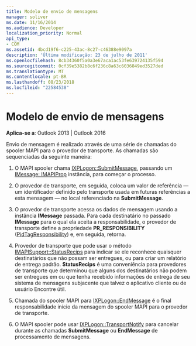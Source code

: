 ```yaml
---
title: Modelo de envio de mensagens
manager: soliver
ms.date: 11/16/2014
ms.audience: Developer
localization_priority: Normal
api_type:
- COM
ms.assetid: 4bcd19f6-c225-43ac-8c27-c46388e9097a
description: 'Última modificação: 23 de julho de 2011'
ms.openlocfilehash: 8cb34360f5a0a3e67aca1ac53fe639724135f594
ms.sourcegitcommit: 0cf39e5382b8c6f236c8a63c6036849ed3527ded
ms.translationtype: MT
ms.contentlocale: pt-BR
ms.lasthandoff: 08/23/2018
ms.locfileid: "22584538"
---
```

# <a name="message-submission-model"></a>Modelo de envio de mensagens

  
  
**Aplica-se a**: Outlook 2013 | Outlook 2016 
  
Envio de mensagem é realizado através de uma série de chamadas do spooler MAPI para o provedor de transporte. As chamadas são sequenciadas da seguinte maneira:
  
1. O MAPI spooler chama [IXPLogon::SubmitMessage](ixplogon-submitmessage.md), passando um [IMessage: IMAPIProp](imessageimapiprop.md) instância, para começar o processo. 
    
2. O provedor de transporte, em seguida, coloca um valor de referência — um identificador definido pelo transporte usada em futuras referências a esta mensagem — no local referenciado na **SubmitMessage**.
    
3. O provedor de transporte acessa os dados de mensagem usando a instância **IMessage** passada. Para cada destinatário no passado **IMessage** para o qual ela aceita a responsabilidade, o provedor de transporte define a propriedade **PR_RESPONSIBILITY** ([PidTagResponsibility](pidtagresponsibility-canonical-property.md)) e, em seguida, retorna.
    
4. Provedor de transporte que pode usar o método [IMAPISupport::StatusRecips](imapisupport-statusrecips.md) para indicar se ele reconhece quaisquer destinatários que não possam ser entregues, ou para criar um relatório de entrega padrão. **StatusRecips** é uma conveniência para provedores de transporte que determinou que alguns dos destinatários não podem ser entregues em ou que tenha recebido informações de entrega de seu sistema de mensagens subjacente que talvez o aplicativo cliente ou de usuário Encontre útil. 
    
5. Chamada do spooler MAPI para [IXPLogon::EndMessage](ixplogon-endmessage.md) é o final responsabilidade início da mensagem do spooler MAPI para o provedor de transporte. 
    
6. O MAPI spooler pode usar [IXPLogon::TransportNotify](ixplogon-transportnotify.md) para cancelar durante as chamadas **SubmitMessage** ou **EndMessage** de processamento de mensagens. 
    

